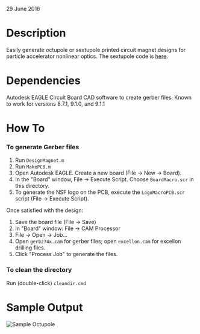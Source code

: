 29 June 2016

# Description

Easily generate octupole or sextupole printed circuit magnet designs for particle accelerator nonlinear optics.
The sextupole code is [here](sextupole).

# Dependencies

Autodesk EAGLE Circuit Board CAD software to create gerber files.
Known to work for versions 8.7.1, 9.1.0, and 9.1.1


# How To
### To generate Gerber files
1. Run `DesignMagnet.m`
2. Run `MakePCB.m`
3. Open Autodesk EAGLE.  Create a new board (File -> New -> Board).
4. In the "Board" window, File -> Execute Script. Choose `BoardMacro.scr` in this directory.
5. To generate the NSF logo on the PCB, execute the `LogoMacroPCB.scr` script (File -> Execute Script).

Once satisfied with the design:

1. Save the board file (File -> Save)
2. In "Board" window: File -> CAM Processor
3. File -> Open -> Job...
4. Open `gerb274x.cam` for gerber files; open `excellon.cam` for excellon drilling files.
5. Click "Process Job" to generate the files.

### To clean the directory
Run (double-click) `cleandir.cmd`

# Sample Output
![Sample Octupole](screenshot2.png)